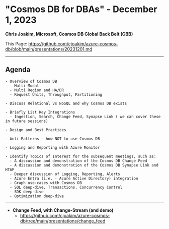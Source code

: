 # "Cosmos DB for DBAs" - December 1, 2023

**Chris Joakim, Microsoft, Cosmos DB Global Back Belt (GBB)**

This Page: https://github.com/cjoakim/azure-cosmos-db/blob/main/presentations/20231201.md

---

## Agenda

```
- Overview of Cosmos DB
  - Multi-Modal
  - Multi Region and HA/DR
  - Request Units, Throughput, Partitioning

- Discuss Relational vs NoSQL and why Cosmos DB exists

- Briefly List Key Integrations
  - Ingestion, Search, Change Feed, Synapse Link ( we can cover these in future sessions)

- Design and Best Practices

- Anti-Patterns - how NOT to use Cosmos DB

- Logging and Reporting with Azure Monitor

- Identify Topics of Interest for the subsequent meetings, such as:
  - A discussion and demonstration of the Cosmos DB Change Feed
  - A discussion and demonstration of the Cosmos DB Synapse Link and HTAP
  - Deeper discussion of Logging, Reporting, Alerts
  - Azure Entra (i.e. - Azure Active Directory) integration
  - Graph use-cases with Cosmos DB
  - SQL deep-dive, Transactions, Concurrency Control
  - SDK deep-dive
  - Optimization deep-dive
```

---


- **Change Feed, with Change-Stream (and demo)**
  - https://github.com/cjoakim/azure-cosmos-db/tree/main/presentations/change_feed

